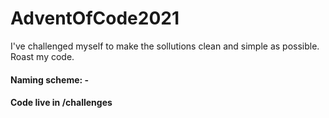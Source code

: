 # AdventOfCode2021
 I've challenged myself to make the sollutions clean and simple as possible. Roast my code.
<br>
#### Naming scheme: <day number>-<part number>
#### Code live in /challenges
